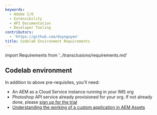 ```yaml
---
keywords:
  - Adobe I/O
  - Extensibility
  - API Documentation
  - Developer Tooling
contributors:
  - 'https://github.com/duynguyen'
title: Codelab Environment Requirements
---
```


import Requirements from '../transclusions/requirements.md'

<Requirements/>

## Codelab environment

In addition to above pre-requisites, you'll need:

* An AEM as a Cloud Service instance running in your IMS org
* Photoshop API service already provisioned for your org. If not already done, please [sign up for the trial](/photoshop/api/)
* [Understanding the working of a custom application in AEM Assets](https://experienceleague.adobe.com/docs/asset-compute/using/extend/custom-application-internals.html)
